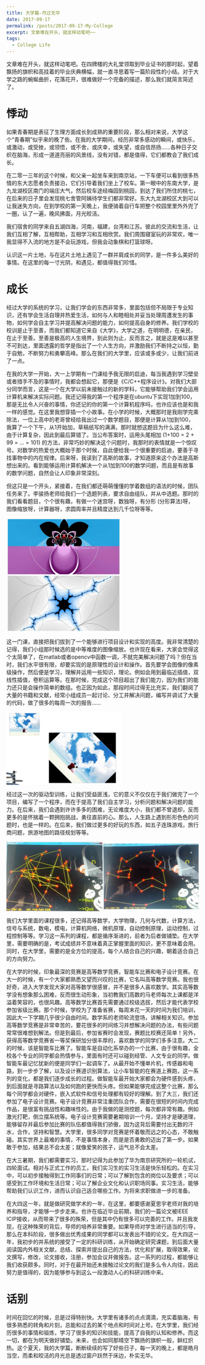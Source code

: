 ```yaml
---
title: 大学篇-月过无华
date: 2017-09-17
permalink: /posts/2017-09-17-My-College
excerpt: 文章难在开头，就这样动笔吧~~
tags:
  - College Life
---
```


文章难在开头，就这样动笔吧。在四牌楼的大礼堂领取到毕业证书的那时起，望着飘扬的旗帜和高挂着的毕业庆典横幅，就一直寻思着写一篇阶段性的小结。对于大学之路的蜿蜒曲折，花落花开，很难做好一个完备的描述，那么我们就简言简述了。

悸动
======
如果青春期是表征了生理方面成长到成熟的重要阶段，那么相对来说，大学这个“青春期”似乎来的晚了些。在我的大学期间，经历非常多感动的瞬间，或快乐，或激动，或受挫，或领悟，或不舍，或庆幸，或失望，或自信昂扬......各种日子交织在脑海，形成一道道亮丽的风景线，没有对错，都是值得，它们都教会了我们成长。  

在二零一三年的这个时候，和父亲一起坐车来到南京站，一下车便可以看到很多热情的东大志愿者负责接泊，它们引导着我们坐上了校车。第一眼中的东南大学，是九龙湖校区南门的端庄大气，然后校车途经梅园到桃园，到达了我们所住的桃七，在后来的日子里会发现桃七舍管阿姨待学生们都非常好。东大九龙湖校区大到可以让我迷失方向，在到学校的第一天晚上，我便骑着自行车把整个校园里里外外兜了一圈，认了一遍，晚风拂面，月光皎洁。

我们宿舍的同学来自五湖四海，河南，福建，台湾和江苏。彼此的交流和生活，让我们互相了解，互相帮助，互相学习和互相欣赏。我们周围寝室玩的非常欢，唯一我显得不入流的地方是不会玩游戏，但我会动象棋和打篮球呀。

认识这一片土地，与在这片土地上遇见了一群并肩成长的同学，是一件多么美好的事情。在这里的每一寸光阴，和遇见，都值得我们珍惜。

成长
======
经过大学的系统的学习，让我们学会的东西非常多，里面包括但不局限于专业知识，还有学会生活自理并热爱生活，如何与人和睦相处并妥当处理周遭发生的事物，如何学会自主学习并提高解决问题的能力，如何提高自身的修养。我们学校的校训是止于至善，而我们都知道它来自《大学》，大学之道，在明明德，在亲民，在止于至善。至善是极高的人生境界，到此则为止，反而言之，就是这是难以甚至不可到达，里面透露的哲学是指出了一个人生方向，并激励我们不断持之以恒，勤于自勉，不断努力和勇攀高峰。那么在我们的大学里，应该或多或少，让我们前进了一点。

在我的大学一开始，大一上学期有一门课给予我无限的启迪，每当我遇到学习壁垒或者措手不及的事情时，我都会想起它，那便是《C/C++程序设计》。对我们大部分同学而言，这是一个在大学以前未接触过的新的学科，它能够帮助我们学会运用计算机来解决实际问题。我还记得我的第一个程序是在ubuntu下实现1加到100，那是无比令人兴奋的事情，你还记的你的第一个计算机程序吗，也许应该也是和我一样的感觉。在这里我想穿插一个小故事。在小学的时候，大概那时是我刚学完乘除法，一位上高中的老哥曾经给我出过一个数学题目，那便是计算从1加到100，我算了一个下午，从1开始加，草稿纸写的满满，那时就想这题目为什么这么难，由于计算复杂，因此到最后算错了。当公布答案时，运用头尾相加 (1+100 = 2 + 99 = ... = 101) 的方法，非常巧妙的解决这个问题时，我那时的表情就是一个惊叹号。对数学的热爱也大概始于那个时候，自此便给我一个很重要的启迪，要善于寻找事物中的内在规律。后来呀，我读到了高斯的故事，才知道原来这个办法是高斯想出来的。看到能够运用计算机解决一个从1加到100的数学问题，而且是有故事的数学问题，自然会让人印象非常深刻。

但这只是一个开头，紧接着，在我们都还萌萌懂懂的学着数组的语法的时候，团队任务来了。李骏扬老师给我们一个选题列表，要求自由组队，并从中选题。那时的我们看看题目，个个很有趣，有做一个迷宫呀，数独呀，有分形 (分形算法)呀，图像缩放呀，计算器呀，求圆周率并且精度达到几千位呀等等。 

<img src='/images/post-images/2017-09/1.jpg' align='center' style='width:300px' title="唯美的分形图"/> 

这一门课，直接把我们拔到了一个能够进行项目设计和实现的高度。我非常清楚的记得，我们小组那时候选的是中等难度的图像缩放。也许现在看来，大家会觉得这个太简单了，在matlab或者opencv中函数一调，不就完美解决问题了吗？但在当时，我们水平很有限，却要实现的是原理性的设计和操作。首先要学会图像的像素级操作，然后便是学习，理解并运用一些知识，理论。例如会用到最临近插值，双线性插值，卷积运算等。在那时候，完成这个项目超出了我们能力，因为我们的能力还只是会操作简单的数组。也正因为如此，那段时间过得无比充实，我们翻阅了大量的书籍和文献，经常小组成员一起讨论、分工并解决问题，编写并调试了大量的代码，做了很多的每周一次的报告......

<img src='/images/post-images/2017-09/2.png' align='center' style='width:300px' title="图像缩放plus旋转变换"/>

经过这一次的驱动型训练，让我们受益匪浅，它的意义不仅仅在于我们做完了一个项目，编写了一个程序，而在于提高了我们自主学习，分析问题和解决问题的能力。在后来，我们会遇到许许多多的困难，无论难度大小，我们都不曾退却，反而更多的是怀揣着一颗拥抱挑战，勇往直前的心。那么，人生路上遇到形形色色的问题时，也是一样的。在后来，我们做过更多的好玩的东西，如五子连珠游戏，旅行商问题，旅游地图的路径规划等等。  

<img src='/images/post-images/2017-09/3.png' align='center'  title="TSP示例(NP-Complete问题)"/>

我们大学里面的课程很多，还记得高等数学，大学物理，几何与代数，计算方法，信号与系统，数电，模电，计算机网络，微机原理，自动控制原理，运动控制，过程控制等等。学习这一系列的课程，都是循序渐进的，前者为后者做铺垫。在大学里，需要明确的是，考试成绩并不意味着真正掌握里面的知识，更不意味着会用。同时，在大学里，需要的是全方位的提高，每个人结合自己的兴趣，朝着适合自己的方向努力。  

在大学的时候，印象最深的竞赛是高等数学竞赛，智能车比赛和电子设计竞赛。在大一的时候，有一个大家都熟悉又望而兴叹的比赛，它名叫高等数学竞赛。我也很好奇，进入大学发现大家对高等数学很感冒，并不是很多人喜欢数学。其实高等数学没有想象那么困难，反而很生动形象，当初教我们高数的马老师每次上课都是洋溢着笑容的，也很风趣。高等数学比赛首先需要通过校级选拔，然后才能代表学校参加省级比赛。那个时候，学校为了准备省赛，每周末花一天的时间为我们培训，因此大一下学期几乎很少自由时间。数学系的老师轮流登场，讲解相关知识。参加高等数学竞赛是非常幸苦的，要花很多的时间练习并想解决问题的办法，有些问题常常很难想到解法。但是到最后，参加省赛时会发现，赛题比校赛还简单！另外，获得高等数学竞赛省一等奖保研加分很丰厚的，喜欢数学的同学们多多注意。大二的时候，该是智能车比赛了。智能车是自动化系举办的一个比赛，由于很有趣，全校各个专业的同学都会热情参与，里面有时还可以碰到经管、人文专业的同学。做智能车最记忆犹新的便是同学们一起调车了。从最开始不懂单片机，传感器和电路，到一步步了解，以及设计赛道识别算法，让小车智能的在赛道上赛跑，这一系列的变化，都是我们逐步成长的过程。做智能车最开始大家都会为硬件感到头疼，到后面就是寻路算法以及如何跑的更快而头疼。但如果能够完成这整个比赛，那么每个同学都会对硬件，嵌入式软件和信号处理都有较好的理解。到了大三，我们还参加了电子设计竞赛。电子设计竞赛非常注重团队合作，需要在很短的时间内完成作品，是很富有挑战性和趣味性的。由于我做的是测控题，每次都非常有趣。例如激光打靶，倒立摆系统等。电子设计竞赛需要暑期培训一个月，坚持才是硬道理，能够留存并最后参加比赛的队伍都值得我们骄傲，因为这背后需要付出无数的汗水，合作，坚持和智慧。大学里，很多同学对竞赛是怀着敬而远之的心态，不敢触碰。其实世界上最难的事情，不是事情本身，而是是否勇敢的迈出了第一步。如果敢于参加，结果总不会太差；就像爱笑的孩子，运气总不会太差。  

在大三暑期，我们都需要实习，那时记得为此参加了华为南京研究所的一轮机试，四轮面试。相对与正式工作的员工，我们实习生的实习生活是快乐轻松的。在实习中，可以初步接触得到工作同事们的日常；可以了解到包含的岗位以及要求；可以感受到工作环境和生活日常；可以了解企业文化和认识职场同事。实习生活，能够帮助我们认识工作，进而认识自己适合哪些工作。为将来求职做进一步的准备。  

在大四这一年，就是做研究做学术的一年，在这里，都要感谢夏思宇老师对我的培养和指导，才能够一步步走来。也许在临近毕业前期，我们的一篇论文被IEEE ICIP接收，从而带来了很多的殊荣，但是其中仍有很多可以完善的工作。并且我发现，在这种殊荣的背后，导师的培养非常重要。如果导师对学生进行适当的引导，那么在本科阶段，很多做出优秀成果的同学都可以发表出不错的论文。在大四这一年，我初步的并系统的接受了一定的科研训练，从开始确定研究课题，到后面大量阅读国内外相关文献，总结、探索并提出自己的方法，优化和扩展，取得效果，论文撰写，修改，论文接收，注册，参加会议并做报告。这一系列的过程，都能够让我们收获颇多。同时，对于在最开始还未接触过论文的我们是多么令人向往，因此努力是值得的，因为能够参与到这么一段激动人心的科研训练中来。  

话别
===
时间在回忆的时候，总是过得特别快。大学里有诸多的点点滴滴，充实着脑海，有很多熟悉的转角和片刻，总能和过去的某个地点和时间对上号。在大学里，我们经历很多的事情和锻炼，学习了很多的知识和技能，提高了自我的认知和修养。而这一切，都在为明天做好铺垫。未来，也会如同那晴空下飘扬的旗帜一般，鲜红炽热。这个夏天，我的大学篇，断断续续的写了好些日子，每一天的晚上，都是皓月当空，而柔和皎洁的月光总是透过窗户跃然于床边，朴实无华。  
